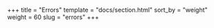 +++
title = "Errors"
template = "docs/section.html"
sort_by = "weight"
weight = 60
slug = "errors"
+++
